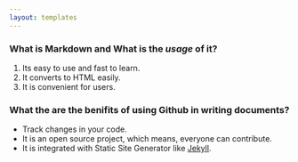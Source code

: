 ```yaml
---
layout: templates
---
```


### What is Markdown and What is the _usage_ of it?
1. Its easy to use and fast to learn.
1. It converts to HTML easily.
1. It is convenient for users.


### What the are the benifits of using Github in writing documents? 
- Track changes in your code.
- It is an open source project, which means, everyone can contribute.
- It is integrated with Static Site Generator like [Jekyll](https://jekyllrb.com/).